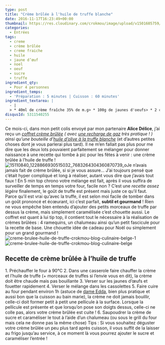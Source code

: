 ```yaml
---
type: post
title: "Crème brûlée à l'huile de truffe blanche"
date: 2016-11-17T16:23:49+00:00
thumbnail: https://res.cloudinary.com/crokmou/image/upload/v1501605759/creme-brulee-huile-de-truffe-crokmou-blog-culinaire-belge-160x90_iaplxk.gif
categories: 
  - Entrées
tags: 
  - creme
  - crème brûlée
  - creme fraiche
  - huile
  - jaune d’œuf
  - noel
  - oeuf
  - sucre
  - truffe
ingredient_qty: 
  - Pour 4 personnes
ingredient_temps: 
  - 'Préparation : 5 minutes | Cuisson : 60 minutes'
ingredient_textarea: |
  - |
  > * 40ml de crème fraîche 35% de m.g> * 100g de jaunes d'oeufs> * 2 càc d'huile de truffe blanche> * sucre blanc
disqusId: 5311540255
---
```


Ce mois-ci, dans mon petit colis envoyé par mon partenaire **Alice Délice**, j’ai reçu un _[coffret crème brûlée](https://www.alicedelice.com/autre-kit-a-patisserie/coffret-cremes-brulees-maison-1014303.html) ( avec [une recharge de gaz](https://www.alicedelice.com/accessoire-a-patisserie/recharge-de-gaz-1015115.html) très pratique ! ) ainsi qu’une bouteille d’[huile d’olive à la truffe blanche](https://www.alicedelice.com/huile/huile-olive-truffe-blanche-1017892.html)_ (et d’autres petites choses dont je vous parlerai plus tard). Il ne m’en fallait pas plus pour me dire que les deux lots pouvaient parfaitement se mélanger pour donner naissance à une recette qui tombe à pic pour les fêtes à venir : une crème brûlée à l’huile de truffe ! ![15110840_1228866930515032_7683264304360870739_o](https://res.cloudinary.com/crokmou/image/upload/v1501605570/15110840_1228866930515032_7683264304360870739_o_qofjo6.jpg)Je n’avais jamais fait de crème brûlée, si si je vous assure… J’ai toujours pensé que c’était hyper compliqué et long à réaliser, autant vous dire que j’avais tout faux ! En 5 min top chrono votre mélange est fait, après il vous suffira de surveiller de temps en temps votre four, facile non ? C’est une _recette assez légère_ finalement, le goût de truffe est présent mais juste ce qu’il faut. Parce qu’il est vrai qu’avec la truffe, il est selon moi facile de tomber dans un goût prononcé et écœurant, ici c’est parfait, **subtil et gourmand** ! Rien ne vous empêche bien entendu d’ajouter des petits morceaux de truffe par dessus la crème, mais simplement caramélisée c’est chouette aussi. Le coffret est quant à lui tip top, il contient tout le nécessaire à la réalisation de crèmes brûlées : 4 ramequins, un chalumeau ainsi qu’un petit fascicule pour la recette de base. Une chouette idée de cadeau pour Noël ou simplement pour un grand gourmand !   ![creme-brulee-huile-de-truffe-crokmou-blog-culinaire-belge-1](https://res.cloudinary.com/crokmou/image/upload/v1501605761/creme-brulee-huile-de-truffe-crokmou-blog-culinaire-belge-1_vz7yri.jpg)![creme-brulee-huile-de-truffe-crokmou-blog-culinaire-belge](https://res.cloudinary.com/crokmou/image/upload/v1501605760/creme-brulee-huile-de-truffe-crokmou-blog-culinaire-belge_wlv8qx.jpg)  

## **Recette de crème brûlée à l’huile de truffe**

1\. Préchauffer le four à 90°C 2\. Dans une casserole faire chauffer la crème et l’huile de truffe (+ morceaux de truffes si l’envie vous en dit), la crème doit être chaude mais pas bouillante 3\. Verser sur les jaunes d’œufs et fouetter rapidement 4\. Verser le mélange dans les cassolettes 5\. Faire cuire au four pendant environ 1h (astuce de [dame Edda](http://www.undejeunerdesoleil.com/2015/03/creme-brulee-vanille-recette-trois-astuces.html), bien plus pratique et aussi bon que la cuisson au bain marie), la crème ne doit jamais bouillir, celle-ci doit former petit à petit une pellicule à la surface. Lorsque la pellicule est présente et que lorsqu’on pose son doigts dessus, celle-ci ne colle pas, alors votre crème brûlée est cuite ! 6\. Saupoudrer la crème de sucre et caraméliser le tout à l’aide d’un chalumeau (ou sous le grill du four mais cela ne donne pas la même chose) Tips : Si vous souhaitez déguster votre crème brûlée un peu plus tard après cuisson, il vous suffit de la laisser au frigo jusqu’au service, à ce moment là vous pourrez ajouter le sucre et caraméliser l’entrée !